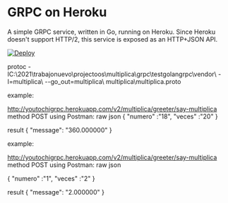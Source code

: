 # GRPC on Heroku

A simple GRPC service, written in Go, running on Heroku. Since Heroku doesn't
support HTTP/2, this service is exposed as an HTTP+JSON API.

[![Deploy](https://www.herokucdn.com/deploy/button.png)](https://heroku.com/deploy)

protoc -IC:\2021\trabajonuevo\projectoos\multiplica\grpc\testgolangrpc\vendor\ -I=multiplica\ --go_out=multiplica\ multiplica\multiplica.proto





example:

http://youtochigrpc.herokuapp.com/v2/multiplica/greeter/say-multiplica
method POST
using Postman:   raw json
{
   "numero" :"18",
    "veces" :"20"
}

result
{
    "message": "360.000000"
}


example:

http://youtochigrpc.herokuapp.com/v2/multiplica/greeter/say-multiplica
method POST
using Postman:   raw json

{
   "numero" :"1",
    "veces" :"2"
}

result
{
    "message": "2.000000"
}
